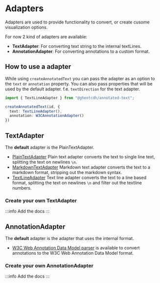 # Adapters

Adapters are used to provide functionality to convert, or create cusome visualization options.

For now 2 kind of adapters are available:

- **TextAdapter**: For converting text string to the internal textLines.
- **AnnotationAdapter**: For converting annotations to a custom format.

## How to use a adapter

While using `createAnnotatedText` you can pass the adapter as an option to the `text` or `annotation` property.
You can also pass properties that will be used by the default adapter. f.e. `textDirection` for the text adapter.

```typescript
import { TextLineAdapter } from "@ghentcdh/annotated-text";

createAnnotatedText(id, {
  text: TextLineAdapter(),
  annotation: W3CAnnotationAdapter()
})
```

## TextAdapter

The **default** adapter is the PlainTextAdapter.

- [PlainTextAdapter](../-guides/3-plain-text) Plain text adapter converts the text to single line text, splitting the
  text on newlines `\n`.
- [MarkdownTextAdapter](../-guides/3-markdown) Markdown text adapter converts the text to a markdown format, stripping
  out the markdown syntax.
- [TextLineAdapter](../-guides/text-line.md) Text line adapter converts the text to a line based format, splitting the
  text on newlines `\n` and filter out the textline numbers.

### Create your own TextAdapter

:::info
Add the docs
:::

## AnnotationAdapter

The **default** adapter is the adapter that uses the internal format.

- [W3C Web Annotation Data Model parser](../-guides/w3c.md)
  is available to convert annotations to the W3C Web Annotation Data Model format.

### Create your own AnnotationAdapter

:::info
Add the docs
:::
